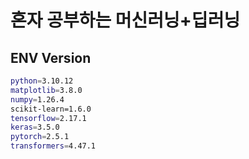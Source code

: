 # 혼자 공부하는 머신러닝+딥러닝

## ENV Version
```bash
python=3.10.12
matplotlib=3.8.0
numpy=1.26.4
scikit-learn=1.6.0
tensorflow=2.17.1
keras=3.5.0
pytorch=2.5.1
transformers=4.47.1
```

